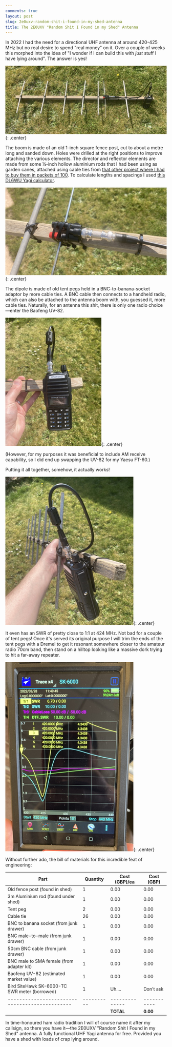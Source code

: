 ```yaml
---
comments: true
layout: post
slug: 2e0uxv-random-shit-i-found-in-my-shed-antenna
title: The 2E0UXV "Random Shit I Found in my Shed" Antenna
---
```


In 2022 I had the need for a directional UHF antenna at around 420-425 MHz but no real desire to spend "real money" on it. Over a couple of weeks this morphed into the idea of "I wonder if I can build this with *just* stuff I have lying around". The answer is yes!

![UHF Yagi antenna lying on grass](/hardware/radioshack/randomshitantenna1.jpg){: .center}

The boom is made of an old 1-inch square fence post, cut to about a metre long and sanded down. Holes were drilled at the right positions to improve attaching the various elements. The director and reflector elements are made from some ¼-inch hollow aluminium rods that I had been using as garden canes, attached using cable ties from [that other project where I had to buy them in packets of 100](/hardware/planesailing/bill-of-materials/). To calculate lengths and spacings I used [this DL6WU Yagi calculator](https://www.changpuak.ch/electronics/yagi_uda_antenna_DL6WU.php).

![Close-up of driven element attachment](/hardware/radioshack/randomshitantenna3.jpg){: .center}

The dipole is made of old tent pegs held in a BNC-to-banana-socket adaptor by more cable ties. A BNC cable then connects to a handheld radio, which can also be attached to the antenna boom with, you guessed it, more cable ties. Naturally, for an antenna this shit, there is only one radio choice&mdash;enter the Baofeng UV-82.

![Close-up of handheld radio](/hardware/radioshack/randomshitantenna4.jpg){: .center}

(However, for my purposes it was beneficial to include AM receive capability, so I did end up swapping the UV-82 for my Yaesu FT-60.)

Putting it all together, somehow, it actually works!

![End-on view of antenna](/hardware/radioshack/randomshitantenna5.jpg){: .center}

It even has an SWR of pretty close to 1:1 at 424 MHz. Not bad for a couple of tent pegs! Once it's served its original purpose I will trim the ends of the tent pegs with a Dremel to get it resonant somewhere closer to the amateur radio 70cm band, then stand on a hilltop looking like a massive dork trying to hit a far-away repeater.

![SWR reading](/hardware/radioshack/randomshitantenna2.jpg){: .center}

Without further ado, the bill of materials for this incredible feat of engineering:

| Part                                          | Quantity  | Cost (GBP)/ea | Cost (GBP) |
|---------------------------------------------- |---------- |-------------- |----------- |
| Old fence post (found in shed)                | 1         | 0.00          | 0.00       |
| 3m Aluminium rod (found under shed)           | 1         | 0.00          | 0.00       |
| Tent peg                                      | 2         | 0.00          | 0.00       |
| Cable tie                                     | 26        | 0.00          | 0.00       |
| BNC to banana socket (from junk drawer)       | 1         | 0.00          | 0.00       |
| BNC male-to-male (from junk drawer)           | 1         | 0.00          | 0.00       |
| 50cm BNC cable (from junk drawer)             | 1         | 0.00          | 0.00       |
| BNC male to SMA female (from adapter kit)     | 1         | 0.00          | 0.00       |
| Baofeng UV-82 (estimated market value)        | 1         | 0.00          | 0.00       |
| Bird SiteHawk SK-6000-TC SWR meter (borrowed) | 1         | Uh....        | Don't ask  |
|---------------------------------------------- |---------- |-------------- |----------- |
|                                               |           | **TOTAL**     | **0.00**   |

In time-honoured ham radio tradition I will of course name it after my callsign, so there you have it&mdash;the 2E0UXV "Random Shit I Found in my Shed" antenna. A fully functional UHF Yagi antenna for free. Provided you have a shed with loads of crap lying around.